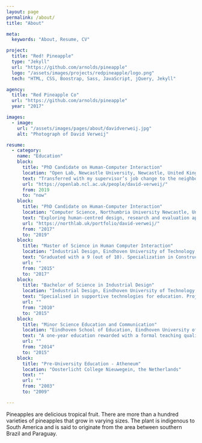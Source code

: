 ```yaml
---
layout: page
permalink: /about/
title: "About"

meta:
  keywords: "About, Resume, CV"

project:
  title: "Red! Pineapple"
  type: "Jekyll"
  url: "https://github.com/arnolds/pineapple"
  logo: "/assets/images/projects/redpineapple/logo.png"
  tech: "HTML, CSS, Boostrap, Sass, JavaScript, jQuery, Jekyll"

agency:
  title: "Red Pineapple Co"
  url: "https://github.com/arnolds/pineapple"
  year: "2017"

images:
  - image:
    url: "/assets/images/pages/about/davidverweij.jpg"
    alt: "Photograph of David Verweij"

resume:
  - category:
    name: "Education"
    block:
      title: "PhD Candidate on Human-Computer Interaction"
      location: "Open Lab, Newcastle University, Newcastle, United Kingdom"
      text: "Transferred with my supervisor’s job change to the neighbouring university"
      url: "https://openlab.ncl.ac.uk/people/david-verweij/"
      from: 2019
      to: "now"
    block:
      title: "PhD Candidate on Human-Computer Interaction"
      location: "Computer Science, Northumbria University Newcastle, United Kingdom"
      text: "Exploring human-centred design, research and evaluation approaches for future smart homes and connected technologies"
      url: "https://northlab.uk/portfolio/david-verweij/"
      from: "2017"
      to: "2019"
    block:
      title: "Master of Science in Human Computer Interaction"
      location: "Industrial Design, Eindhoven University of Technology, the Netherlands"
      text: "Graduated with a 9 (out of 10). Specialization in Constructive Design Research. Projects include, but are not limited to, a gestural interaction technique and distributed cognition in classrooms"
      url: ""
      from: "2015"
      to: "2017"
    block:
      title: "Bachelor of Science in Industrial Design"
      location: "Industrial Design, Eindhoven University of Technology, the Netherlands"
      text: "Specialised in supportive technologies for education. Projects include, but are not limited to, a crowd-sourced planning tool for teachers, and a rehabilitation platform to motivate arm-hand use with games"
      url: ""
      from: "2010"
      to: "2015"
    block:
      title: "Minor Science Education and Communication"
      location: "Eindhoven School of Education, Eindhoven University of Technology, the Netherlands"
      text: "A one-year education rewarded with a formal teaching qualification to teach physics in the first three grades of secondary education in the Netherlands"
      url: ""
      from: "2014"
      to: "2015"
    block:
      title: "Pre-University Education - Atheneum"
      location: "Oosterlicht College Nieuwegein, the Netherlands"
      text: ""
      url: ""
      from: "2003"
      to: "2009"

---
```

<p>Pineapples are delicious tropical fruit. There are more than a hundred varieties of pineapples that grow in varying sizes. The plant is indigenous to South America and is said to originate from the area between southern Brazil and Paraguay.</p>
